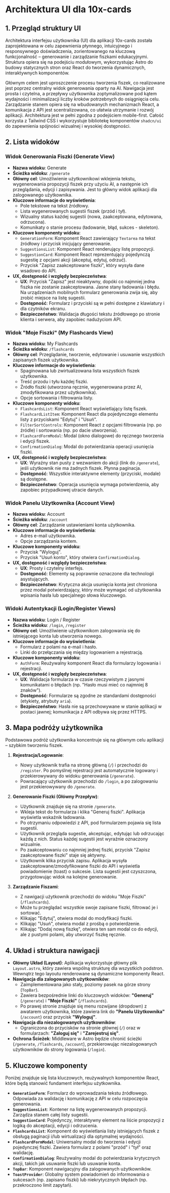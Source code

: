 # Architektura UI dla 10x-cards

## 1. Przegląd struktury UI

Architektura interfejsu użytkownika (UI) dla aplikacji 10x-cards została zaprojektowana w celu zapewnienia płynnego, intuicyjnego i responsywnego doświadczenia, zorientowanego na kluczową funkcjonalność – generowanie i zarządzanie fiszkami edukacyjnymi. Struktura opiera się na podejściu modułowym, wykorzystując Astro do budowy statycznych stron oraz React do tworzenia dynamicznych, interaktywnych komponentów.

Głównym celem jest uproszczenie procesu tworzenia fiszek, co realizowane jest poprzez centralny widok generowania oparty na AI. Nawigacja jest prosta i czytelna, a przepływy użytkownika zoptymalizowane pod kątem wydajności i minimalizacji liczby kroków potrzebnych do osiągnięcia celu. Zarządzanie stanem opiera się na wbudowanych mechanizmach React, a komunikacja z API jest scentralizowana, co ułatwia utrzymanie i rozwój aplikacji. Architektura jest w pełni zgodna z podejściem mobile-first. Całość korzysta z Tailwind CSS i wykorzystuje bibliotekę komponentów `shadcn/ui` do zapewnienia spójności wizualnej i wysokiej dostępności.

## 2. Lista widoków

### Widok Generowania Fiszki (Generate View)
- **Nazwa widoku**: Generate
- **Ścieżka widoku**: `/generate`
- **Główny cel**: Umożliwienie użytkownikowi wklejenia tekstu, wygenerowania propozycji fiszek przy użyciu AI, a następnie ich przeglądania, edycji i zapisywania. Jest to główny widok aplikacji dla zalogowanego użytkownika.
- **Kluczowe informacje do wyświetlenia**:
    - Pole tekstowe na tekst źródłowy.
    - Lista wygenerowanych sugestii fiszek (przód i tył).
    - Wizualny status każdej sugestii (nowa, zaakceptowana, edytowana, odrzucona).
    - Komunikaty o stanie procesu (ładowanie, błąd, sukces - skeleton).
- **Kluczowe komponenty widoku**:
    - `GenerationForm`: Komponent React zawierający `Textarea` na tekst źródłowy i przycisk inicjujący generowanie.
    - `SuggestionsList`: Komponent React renderujący listę propozycji.
    - `SuggestionCard`: Komponent React reprezentujący pojedynczą sugestię z opcjami akcji (akceptuj, edytuj, odrzuć).
    - Przycisk "Zapisz zaakceptowane fiszki", który wysyła dane wsadowo do API.
- **UX, dostępność i względy bezpieczeństwa**:
    - **UX**: Przycisk "Zapisz" jest nieaktywny, dopóki co najmniej jedna fiszka nie zostanie zaakceptowana. Jasne stany ładowania i błędu. Na urządzeniach mobilnych formularz generowania zwija się, aby zrobić miejsce na listę sugestii.
    - **Dostępność**: Formularz i przyciski są w pełni dostępne z klawiatury i dla czytników ekranu.
    - **Bezpieczeństwo**: Walidacja długości tekstu źródłowego po stronie klienta i serwera, aby zapobiec nadużyciom API.

### Widok "Moje Fiszki" (My Flashcards View)
- **Nazwa widoku**: My Flashcards
- **Ścieżka widoku**: `/flashcards`
- **Główny cel**: Przeglądanie, tworzenie, edytowanie i usuwanie wszystkich zapisanych fiszek użytkownika.
- **Kluczowe informacje do wyświetlenia**:
    - Spaginowana lub zwirtualizowana lista wszystkich fiszek użytkownika.
    - Treść przodu i tyłu każdej fiszki.
    - Źródło fiszki (utworzona ręcznie, wygenerowana przez AI, zmodyfikowana przez użytkownika).
    - Opcje sortowania i filtrowania listy.
- **Kluczowe komponenty widoku**:
    - `FlashcardsList`: Komponent React wyświetlający listę fiszek.
    - `FlashcardListItem`: Komponent React dla pojedynczego elementu listy z przyciskami "Edytuj" i "Usuń".
    - `FilterSortControls`: Komponent React z opcjami filtrowania (np. po źródle) i sortowania (np. po dacie utworzenia).
    - `FlashcardFormModal`: Modal (okno dialogowe) do ręcznego tworzenia i edycji fiszek.
    - `ConfirmationDialog`: Modal do potwierdzania operacji usunięcia fiszki.
- **UX, dostępność i względy bezpieczeństwa**:
    - **UX**: Wyraźny stan pusty z wezwaniem do akcji (link do `/generate`), jeśli użytkownik nie ma żadnych fiszek. Płynna paginacja.
    - **Dostępność**: Wszystkie interaktywne elementy (przyciski, modale) są dostępne.
    - **Bezpieczeństwo**: Operacja usunięcia wymaga potwierdzenia, aby zapobiec przypadkowej utracie danych.

### Widok Panelu Użytkownika (Account View)
- **Nazwa widoku**: Account
- **Ścieżka widoku**: `/account`
- **Główny cel**: Zarządzanie ustawieniami konta użytkownika.
- **Kluczowe informacje do wyświetlenia**:
    - Adres e-mail użytkownika.
    - Opcje zarządzania kontem.
- **Kluczowe komponenty widoku**:
    - Przycisk "Wyloguj".
    - Przycisk "Usuń konto", który otwiera `ConfirmationDialog`.
- **UX, dostępność i względy bezpieczeństwa**:
    - **UX**: Prosty i czytelny interfejs.
    - **Dostępność**: Elementy są poprawnie oznaczone dla technologii asystujących.
    - **Bezpieczeństwo**: Krytyczna akcja usunięcia konta jest chroniona przez modal potwierdzający, który może wymagać od użytkownika wpisania hasła lub specjalnego słowa kluczowego.

### Widoki Autentykacji (Login/Register Views)
- **Nazwa widoku**: Login / Register
- **Ścieżka widoku**: `/login`, `/register`
- **Główny cel**: Umożliwienie użytkownikom zalogowania się do istniejącego konta lub utworzenia nowego.
- **Kluczowe informacje do wyświetlenia**:
    - Formularz z polami na e-mail i hasło.
    - Linki do przełączania się między logowaniem a rejestracją.
- **Kluczowe komponenty widoku**:
    - `AuthForm`: Reużywalny komponent React dla formularzy logowania i rejestracji.
- **UX, dostępność i względy bezpieczeństwa**:
    - **UX**: Walidacja formularza w czasie rzeczywistym z jasnymi komunikatami o błędach (np. "Hasło musi mieć co najmniej 8 znaków").
    - **Dostępność**: Formularze są zgodne ze standardami dostępności (etykiety, atrybuty `aria`).
    - **Bezpieczeństwo**: Hasła nie są przechowywane w stanie aplikacji w postaci jawnej; komunikacja z API odbywa się przez HTTPS.

## 3. Mapa podróży użytkownika

Podstawowa podróż użytkownika koncentruje się na głównym celu aplikacji – szybkim tworzeniu fiszek.

1.  **Rejestracja/Logowanie**:
    - Nowy użytkownik trafia na stronę główną (`/`) i przechodzi do `/register`. Po pomyślnej rejestracji jest automatycznie logowany i przekierowywany do widoku generowania (`/generate`).
    - Powracający użytkownik przechodzi do `/login`, a po zalogowaniu jest przekierowywany do `/generate`.

2.  **Generowanie Fiszki (Główny Przepływ)**:
    - Użytkownik znajduje się na stronie `/generate`.
    - Wkleja tekst do formularza i klika "Generuj fiszki". Aplikacja wyświetla wskaźnik ładowania.
    - Po otrzymaniu odpowiedzi z API, pod formularzem pojawia się lista sugestii.
    - Użytkownik przegląda sugestie, akceptując, edytując lub odrzucając każdą z nich. Status każdej sugestii jest wyraźnie oznaczony wizualnie.
    - Po zaakceptowaniu co najmniej jednej fiszki, przycisk "Zapisz zaakceptowane fiszki" staje się aktywny.
    - Użytkownik klika przycisk zapisu. Aplikacja wysyła zaakceptowane/zmodyfikowane fiszki do API i wyświetla powiadomienie (toast) o sukcesie. Lista sugestii jest czyszczona, przygotowując widok na kolejne generowanie.

3.  **Zarządzanie Fiszami**:
    - Z nawigacji użytkownik przechodzi do widoku "Moje Fiszki" (`/flashcards`).
    - Może tu przeglądać wszystkie swoje zapisane fiszki, filtrować je i sortować.
    - Klikając "Edytuj", otwiera modal do modyfikacji fiszki.
    - Klikając "Usuń", otwiera modal z prośbą o potwierdzenie.
    - Klikając "Dodaj nową fiszkę", otwiera ten sam modal co do edycji, ale z pustymi polami, aby utworzyć fiszkę ręcznie.

## 4. Układ i struktura nawigacji

- **Główny Układ (Layout)**: Aplikacja wykorzystuje główny plik `Layout.astro`, który zawiera wspólną strukturę dla wszystkich podstron. Wewnątrz tego layoutu renderowane są dynamiczne komponenty React.
- **Nawigacja dla zalogowanych użytkowników**:
    - Zaimplementowana jako stały, poziomy pasek na górze strony (`TopBar`).
    - Zawiera bezpośrednie linki do kluczowych widoków: **"Generuj"** (`/generate`) i **"Moje Fiszki"** (`/flashcards`).
    - Po prawej stronie znajduje się menu rozwijane (dropdown) z awatarem użytkownika, które zawiera link do **"Panelu Użytkownika"** (`/account`) oraz przycisk **"Wyloguj"**.
- **Nawigacja dla niezalogowanych użytkowników**:
    - Ograniczona do przycisków na stronie głównej (`/`) oraz w formularzach: **"Zaloguj się"** i **"Zarejestruj się"**.
- **Ochrona Ścieżek**: Middleware w Astro będzie chronić ścieżki (`/generate`, `/flashcards`, `/account`), przekierowując niezalogowanych użytkowników do strony logowania (`/login`).

## 5. Kluczowe komponenty

Poniżej znajduje się lista kluczowych, reużywalnych komponentów React, które będą stanowić fundament interfejsu użytkownika.

- **`GenerationForm`**: Formularz do wprowadzania tekstu źródłowego. Odpowiada za walidację i komunikację z API w celu rozpoczęcia generowania.
- **`SuggestionsList`**: Kontener na listę wygenerowanych propozycji. Zarządza stanem całej listy sugestii.
- **`SuggestionCard`**: Pojedynczy, interaktywny element na liście propozycji z logiką do akceptacji, edycji i odrzucenia.
- **`FlashcardsList`**: Komponent do wyświetlania listy istniejących fiszek z obsługą paginacji i/lub wirtualizacji dla optymalnej wydajności.
- **`FlashcardFormModal`**: Uniwersalny modal do tworzenia i edycji pojedynczej fiszki. Zawiera formularz z polami "przód" i "tył" oraz walidację.
- **`ConfirmationDialog`**: Reużywalny modal do potwierdzania krytycznych akcji, takich jak usuwanie fiszki lub usuwanie konta.
- **`TopBar`**: Komponent nawigacyjny dla zalogowanych użytkowników.
- **`ToastProvider`**: Globalny system powiadomień do informowania o sukcesach (np. zapisano fiszki) lub niekrytycznych błędach (np. przekroczono limit zapytań). 